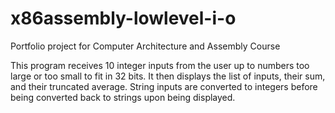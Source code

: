 # x86assembly-lowlevel-i-o
Portfolio project for Computer Architecture and Assembly Course

This program receives 10 integer inputs from the user up to numbers too large or too 
small to fit in 32 bits. It then displays the list of inputs, their sum, and their truncated average.
String inputs are converted to integers before being converted back to strings upon being displayed.
